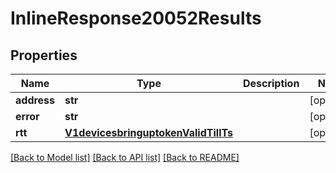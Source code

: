# InlineResponse20052Results

## Properties
Name | Type | Description | Notes
------------ | ------------- | ------------- | -------------
**address** | **str** |  | [optional] 
**error** | **str** |  | [optional] 
**rtt** | [**V1devicesbringuptokenValidTillTs**](V1devicesbringuptokenValidTillTs.md) |  | [optional] 

[[Back to Model list]](../README.md#documentation-for-models) [[Back to API list]](../README.md#documentation-for-api-endpoints) [[Back to README]](../README.md)

